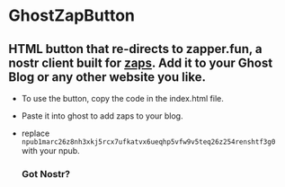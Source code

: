 # GhostZapButton
## HTML button that re-directs to zapper.fun, a nostr client built for [zaps](https://nostr.how/en/zaps). Add it to your Ghost Blog or any other website you like.

- To use the button, copy the code in the index.html file.
- Paste it into ghost to add zaps to your blog.
- replace `npub1marc26z8nh3xkj5rcx7ufkatvx6ueqhp5vfw9v5teq26z254renshtf3g0` with your npub.

  ### Got Nostr?
